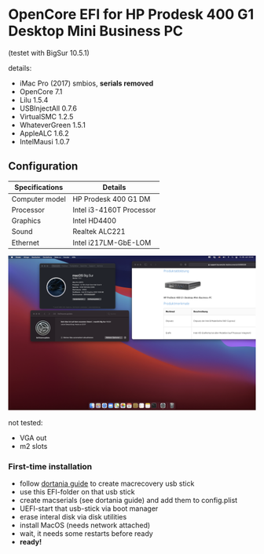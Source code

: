 # OpenCore EFI for HP Prodesk 400 G1 Desktop Mini Business PC

(testet with BigSur 10.5.1)

details:
* iMac Pro (2017) smbios, **serials removed** 
* OpenCore 7.1
* Lilu 1.5.4
* USBInjectAll 0.7.6
* VirtualSMC 1.2.5
* WhateverGreen 1.5.1
* AppleALC 1.6.2
* IntelMausi 1.0.7

## Configuration

| Specifications | Details                                  |
| ------------------- | ----------------------------------- |
| Computer model      | HP Prodesk 400 G1 DM       					|
| Processor           | Intel i3-4160T Processor    		    |
| Graphics            | Intel HD4400                        |
| Sound               | Realtek ALC221                      |
| Ethernet		        | Intel  i217LM-GbE-LOM            		|

![Desktop](Doc/desktop.png)

not tested:
* VGA out
* m2 slots

### First-time installation
- follow [dortania guide](https://dortania.github.io/OpenCore-Install-Guide/installer-guide/winblows-install.html#downloading-macos) to create macrecovery usb stick 
- use this EFI-folder on that usb stick
- create macserials (see dortania guide) and add them to config.plist
- UEFI-start that usb-stick via boot manager
- erase interal disk via disk utilities
- install MacOS (needs network attached)
- wait, it needs some restarts before ready
- **ready!**



